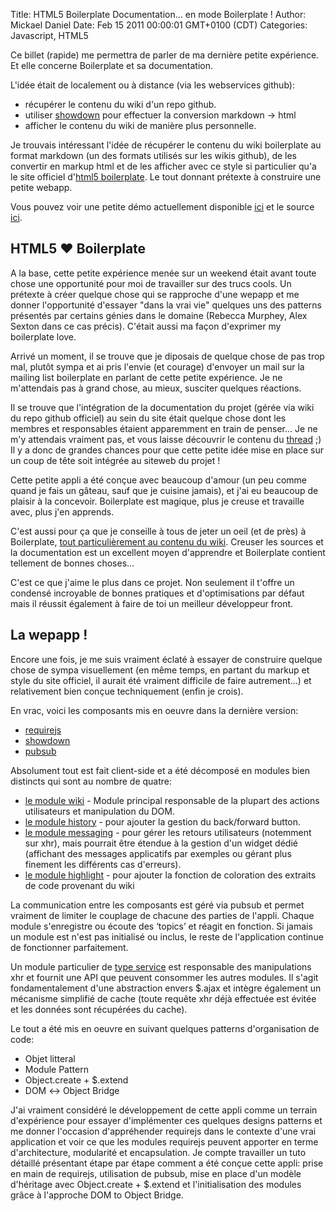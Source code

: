 Title: HTML5 Boilerplate Documentation... en mode Boilerplate !
Author: Mickael Daniel
Date: Feb 15 2011 00:00:01 GMT+0100 (CDT)
Categories: Javascript, HTML5

Ce billet (rapide) me permettra de parler de ma dernière petite expérience. Et elle concerne Boilerplate et sa documentation.

L'idée était de localement ou à distance (via les webservices github):

* récupérer le contenu du wiki d'un repo github.
* utiliser [showdown](http://www.showdown.im/) pour effectuer la conversion markdown &#x2192; html
* afficher le contenu du wiki de manière plus personnelle. 

Je trouvais intéressant l'idée de récupérer le contenu du wiki boilerplate au format markdown (un des formats utilisés sur les wikis github), de les convertir en markup html et de les afficher avec ce style si particulier qu'a le site officiel d'[html5 boilerplate](html5boilerplate.com). Le tout donnant prétexte à construire une petite webapp.

Vous pouvez voir une petite démo actuellement disponible [ici](//mklabs.github.com/html5boilerplate-site/) et le source [ici](//github.com/mklabs/html5boilerplate-site/tree/gh-pages).

## HTML5  ♥ Boilerplate

A la base, cette petite expérience menée sur un weekend était avant toute chose une opportunité pour moi de travailler sur des trucs cools. Un prétexte à créer quelque chose qui se rapproche d'une wepapp et me donner l'opportunité d'essayer "dans la vrai vie" quelques uns des patterns présentés par certains génies dans le domaine (Rebecca Murphey, Alex Sexton dans ce cas précis). C'était aussi ma façon d'exprimer my boilerplate love.

Arrivé un moment, il se trouve que je diposais de quelque chose de pas trop mal, plutôt sympa et ai pris l'envie (et courage) d'envoyer un mail sur la mailing list boilerplate en parlant de cette petite expérience. Je ne m'attendais pas à grand chose, au mieux, susciter quelques réactions.

Il se trouve que l'intégration de la documentation du projet (gérée via wiki du repo github officiel) au sein du site était quelque chose dont les membres et responsables étaient apparemment en train de penser... Je ne m'y attendais vraiment pas, et vous laisse découvrir le contenu du [thread](http://groups.google.com/group/html5boilerplate/browse_thread/thread/165b4a0a0d8c5727) ;) Il y a donc de grandes chances pour que cette petite idée mise en place sur un coup de tête soit intégrée au siteweb du projet !

Cette petite appli a été conçue avec beaucoup d'amour (un peu comme quand je fais un gâteau, sauf que je cuisine jamais), et j'ai eu beaucoup de plaisir à la concevoir. Boilerplate est magique, plus je creuse et travaille avec, plus j'en apprends.

C'est aussi pour ça que je conseille à tous de jeter un oeil (et de près) à Boilerplate, [tout particulièrement au contenu du wiki](https://github.com/paulirish/html5-boilerplate/wiki). Creuser les sources et la documentation est un excellent moyen d'apprendre et Boilerplate contient tellement de bonnes choses...

C'est ce que j'aime le plus dans ce projet. Non seulement il t'offre un condensé incroyable de bonnes pratiques et d'optimisations par défaut mais il réussit également à faire de toi un meilleur développeur front.

## La wepapp !

Encore une fois, je me suis vraiment éclaté à essayer de construire quelque chose de sympa visuellement (en même temps, en partant du markup et style du site officiel, il aurait été vraiment difficile de faire autrement...) et relativement bien conçue techniquement (enfin je crois).

En vrac, voici les composants mis en oeuvre dans la dernière version:

* [requirejs](//requirejs.org/)
* [showdown](//showdown.im)
* [pubsub](https://github.com/phiggins42/bloody-jquery-plugins/blob/master/pubsub.js)

Absolument tout est fait client-side et a été décomposé en modules bien distincts qui sont au nombre de quatre:

* [le module wiki](//mklabs.github.com/html5boilerplate-site/docs/js/app/modules/wiki.js) - Module principal responsable de la plupart des actions utilisateurs et manipulation du DOM.
* [le module history](//mklabs.github.com/html5boilerplate-site/docs/js/app/modules/history.js) - pour ajouter la gestion du back/forward button.
* [le module messaging](//mklabs.github.com/html5boilerplate-site/docs/js/app/modules/messaging.js) - pour gérer les retours utilisateurs (notemment sur xhr), mais pourrait être étendue à la gestion d'un widget dédié (affichant des messages applicatifs par exemples ou gérant plus finement les différents cas d'erreurs).
* [le module highlight](//mklabs.github.com/html5boilerplate-site/docs/js/app/modules/highlight.js) - pour ajouter la fonction de coloration des extraits de code provenant du wiki

La communication entre les composants est géré via pubsub et permet vraiment de limiter le couplage de chacune des parties de l'appli. Chaque module s'enregistre ou écoute des ‘topics’ et réagit en fonction. Si jamais un module est n'est pas initialisé ou inclus, le reste de l'application continue de fonctionner parfaitement.

Un module particulier de [type service](//mklabs.github.com/html5boilerplate-site/docs/js/app/services/markdown.js) est responsable des manipulations xhr et fournit une API que peuvent consommer les autres modules. Il s'agit fondamentalement d'une abstraction envers $.ajax et intègre également un mécanisme simplifié de cache (toute requête xhr déjà effectuée est évitée et les données sont récupérées du cache).

Le tout a été mis en oeuvre en suivant quelques patterns d'organisation de code:

* Objet litteral
* Module Pattern
* Object.create + $.extend
* DOM &#x2194; Object Bridge

J'ai vraiment considéré le développement de cette appli comme un terrain d'expérience pour essayer d'implémenter ces quelques designs patterns et me donner l'occasion d'appréhender requirejs dans le contexte d'une vrai application et voir ce que les modules requirejs peuvent apporter en terme d'architecture, modularité et encapsulation. Je compte travailler un tuto détaillé présentant étape par étape comment a été conçue cette appli: prise en main de requirejs, utilisation de pubsub, mise en place d'un modèle d'héritage avec Object.create + $.extend et l'initialisation des modules grâce à l'approche DOM to Object Bridge.